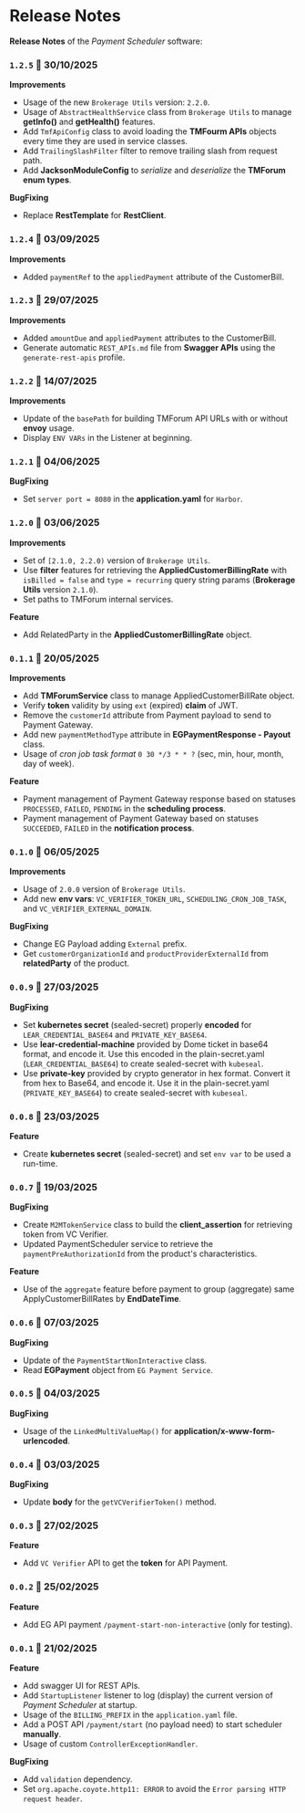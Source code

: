 # Release Notes

**Release Notes** of the *Payment Scheduler* software:

### <code>1.2.5</code> :calendar: 30/10/2025
**Improvements**
* Usage of the new `Brokerage Utils` version: `2.2.0`.
* Usage of `AbstractHealthService` class from `Brokerage Utils` to manage **getInfo()** and **getHealth()** features.
* Add `TmfApiConfig` class to avoid loading the **TMFourm APIs** objects every time they are used in service classes.
* Add `TrailingSlashFilter` filter to remove trailing slash from request path.
* Add **JacksonModuleConfig** to *serialize* and *deserialize* the **TMForum enum types**.

**BugFixing**
* Replace **RestTemplate** for **RestClient**.

### <code>1.2.4</code> :calendar: 03/09/2025
**Improvements**
* Added `paymentRef` to the `appliedPayment` attribute of the CustomerBill.


### <code>1.2.3</code> :calendar: 29/07/2025
**Improvements**
* Added `amountDue` and `appliedPayment` attributes to the CustomerBill.
* Generate automatic `REST_APIs.md` file from **Swagger APIs** using the `generate-rest-apis` profile.


### <code>1.2.2</code> :calendar: 14/07/2025
**Improvements**
* Update of the `basePath` for building TMForum API URLs with or without **envoy** usage.
* Display `ENV VARs` in the Listener at beginning.


### <code>1.2.1</code> :calendar: 04/06/2025
**BugFixing**
* Set `server port = 8080` in the **application.yaml** for `Harbor`.


### <code>1.2.0</code> :calendar: 03/06/2025
**Improvements**
* Set of `[2.1.0, 2.2.0)` version of `Brokerage Utils`.
* Use **filter** features for retrieving the **AppliedCustomerBillingRate** with `isBilled = false` and `type = recurring` query string params (**Brokerage Utils** version `2.1.0`).
* Set paths to TMForum internal services.

**Feature**
* Add RelatedParty in the **AppliedCustomerBillingRate** object.


### <code>0.1.1</code> :calendar: 20/05/2025
**Improvements**
* Add **TMForumService** class to manage AppliedCustomerBillRate object.
* Verify **token** validity by using `ext` (expired) **claim** of JWT.
* Remove the `customerId` attribute from Payment payload to send to Payment Gateway.
* Add new `paymentMethodType` attribute in **EGPaymentResponse - Payout** class.
* Usage of *cron job task format* `0 30 */3 * * ?` (sec, min, hour, month, day of week). 

**Feature**
* Payment management of Payment Gateway response based on statuses `PROCESSED`, `FAILED`, `PENDING` in the **scheduling process**. 
* Payment management of Payment Gateway based on statuses `SUCCEEDED`, `FAILED` in the **notification process**. 


### <code>0.1.0</code> :calendar: 06/05/2025
**Improvements**
* Usage of `2.0.0` version of `Brokerage Utils`.
* Add new **env vars**: `VC_VERIFIER_TOKEN_URL`, `SCHEDULING_CRON_JOB_TASK`, and `VC_VERIFIER_EXTERNAL_DOMAIN`.

**BugFixing**
* Change EG Payload adding `External` prefix.
* Get `customerOrganizationId` and `productProviderExternalId` from **relatedParty** of the product. 


### <code>0.0.9</code> :calendar: 27/03/2025
**BugFixing**
* Set **kubernetes secret** (sealed-secret) properly **encoded** for `LEAR_CREDENTIAL_BASE64` and `PRIVATE_KEY_BASE64`.
* Use **lear-credential-machine** provided by Dome ticket in base64 format, and encode it. Use this encoded in the plain-secret.yaml (`LEAR_CREDENTIAL_BASE64`) to create sealed-secret with `kubeseal`. 
* Use **private-key** provided by crypto generator in hex format. Convert it from hex to Base64, and encode it. Use it in the plain-secret.yaml (`PRIVATE_KEY_BASE64`) to create sealed-secret with `kubeseal`. 


### <code>0.0.8</code> :calendar: 23/03/2025
**Feature**
* Create **kubernetes secret** (sealed-secret) and set `env var` to be used a run-time.


### <code>0.0.7</code> :calendar: 19/03/2025
**BugFixing**
* Create `M2MTokenService` class to build the **client_assertion** for retrieving token from VC Verifier.
* Updated PaymentScheduler service to retrieve the `paymentPreAuthorizationId` from the product's characteristics.

**Feature**
* Use of the `aggregate` feature before payment to group (aggregate) same ApplyCustomerBillRates by **EndDateTime**.


### <code>0.0.6</code> :calendar: 07/03/2025
**BugFixing**
* Update of the `PaymentStartNonInteractive` class.
* Read **EGPayment** object from `EG Payment Service`.


### <code>0.0.5</code> :calendar: 04/03/2025
**BugFixing**
* Usage of the `LinkedMultiValueMap()` for **application/x-www-form-urlencoded**.


### <code>0.0.4</code> :calendar: 03/03/2025
**BugFixing**
* Update **body** for the `getVCVerifierToken()` method.


### <code>0.0.3</code> :calendar: 27/02/2025
**Feature**
* Add `VC Verifier` API to get the **token** for API Payment.


### <code>0.0.2</code> :calendar: 25/02/2025
**Feature**
* Add EG API payment `/payment-start-non-interactive` (only for testing).


### <code>0.0.1</code> :calendar: 21/02/2025
**Feature**
* Add swagger UI for REST APIs.
* Add `StartupListener` listener to log (display) the current version of *Payment Scheduler* at startup.
* Usage of the `BILLING_PREFIX` in the `application.yaml` file.
* Add a POST API `/payment/start` (no payload need) to start scheduler **manually**.
* Usage of custom `ControllerExceptionHandler`.

**BugFixing**
* Add `validation` dependency.
* Set `org.apache.coyote.http11: ERROR` to avoid the `Error parsing HTTP request header`.
